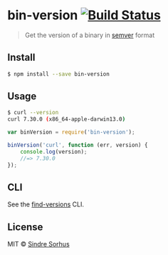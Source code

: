 # bin-version [![Build Status](https://travis-ci.org/sindresorhus/bin-version.svg?branch=master)](https://travis-ci.org/sindresorhus/bin-version)

> Get the version of a binary in [semver](https://github.com/isaacs/node-semver) format


## Install

```sh
$ npm install --save bin-version
```


## Usage

```sh
$ curl --version
curl 7.30.0 (x86_64-apple-darwin13.0)
```

```js
var binVersion = require('bin-version');

binVersion('curl', function (err, version) {
	console.log(version);
	//=> 7.30.0
});
```


## CLI

See the [find-versions](https://github.com/sindresorhus/find-versions#cli) CLI.


## License

MIT © [Sindre Sorhus](http://sindresorhus.com)
